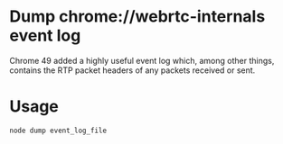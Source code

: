 # Dump chrome://webrtc-internals event log
Chrome 49 added a highly useful event log which, among other things, contains the RTP packet headers of any packets received or sent.

# Usage
```
node dump event_log_file
```

